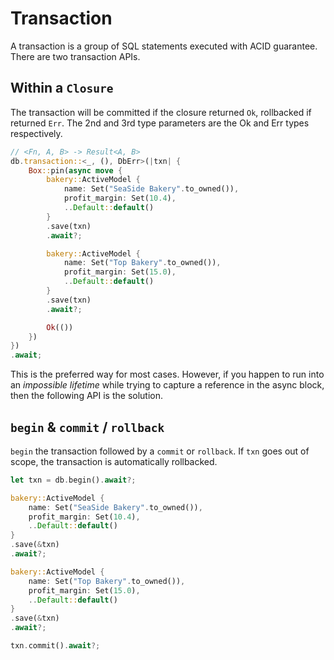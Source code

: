 # Transaction

A transaction is a group of SQL statements executed with ACID guarantee. There are two transaction APIs.

## Within a `Closure`

The transaction will be committed if the closure returned `Ok`, rollbacked if returned `Err`. The 2nd and 3rd type parameters are the Ok and Err types respectively.

```rust
// <Fn, A, B> -> Result<A, B>
db.transaction::<_, (), DbErr>(|txn| {
    Box::pin(async move {
        bakery::ActiveModel {
            name: Set("SeaSide Bakery".to_owned()),
            profit_margin: Set(10.4),
            ..Default::default()
        }
        .save(txn)
        .await?;

        bakery::ActiveModel {
            name: Set("Top Bakery".to_owned()),
            profit_margin: Set(15.0),
            ..Default::default()
        }
        .save(txn)
        .await?;

        Ok(())
    })
})
.await;
```

This is the preferred way for most cases. However, if you happen to run into an *impossible lifetime* while trying to capture a reference in the async block, then the following API is the solution.

## `begin` & `commit` / `rollback`

`begin` the transaction followed by a `commit` or `rollback`. If `txn` goes out of scope, the transaction is automatically rollbacked.

```rust
let txn = db.begin().await?;

bakery::ActiveModel {
    name: Set("SeaSide Bakery".to_owned()),
    profit_margin: Set(10.4),
    ..Default::default()
}
.save(&txn)
.await?;

bakery::ActiveModel {
    name: Set("Top Bakery".to_owned()),
    profit_margin: Set(15.0),
    ..Default::default()
}
.save(&txn)
.await?;

txn.commit().await?;
```
